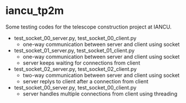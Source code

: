 # iancu_tp2m

Some testing codes for the telescope construction project at IANCU.

- test_socket_00_server.py, test_socket_00_client.py
  - one-way communication between server and client using socket
- test_socket_01_server.py, test_socket_01_client.py
  - one-way communication between server and client using socket
  - server keeps waiting for connections from client
- test_socket_02_server.py, test_socket_02_client.py
  - two-way communication between server and client using socket
  - server replys to client after a connection from client
- test_socket_00_server.py, test_socket_00_client.py
  - server handles multiple connections from client using threading
